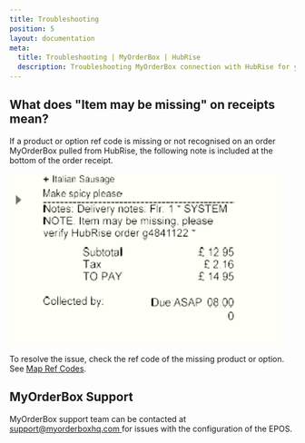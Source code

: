 ```yaml
---
title: Troubleshooting
position: 5
layout: documentation
meta:
  title: Troubleshooting | MyOrderBox | HubRise
  description: Troubleshooting MyOrderBox connection with HubRise for your EPOS and other apps to work as a cohesive whole. Connect apps and synchronise your data.
---
```


## What does "Item may be missing" on receipts mean?

If a product or option ref code is missing or not recognised on an order MyOrderBox pulled from HubRise, the following note is included at the bottom of the order receipt.

![Invalid ref code in MyOrderBox receipt](../images/001-invalid-ref-code.png)

To resolve the issue, check the ref code of the missing product or option. See [Map Ref Codes](/apps/myorderbox/map-ref-codes).

## MyOrderBox Support

MyOrderBox support team can be contacted at [support@myorderboxhq.com ](mailto:support@myorderboxhq.com) for issues with the configuration of the EPOS.
